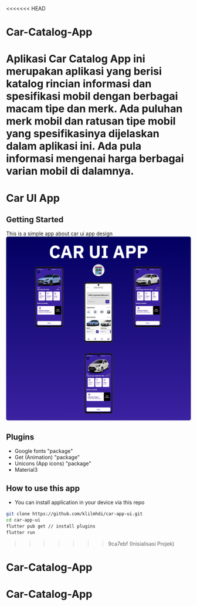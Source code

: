 <<<<<<< HEAD
# Car-Catalog-App
Aplikasi Car Catalog App ini merupakan aplikasi yang berisi katalog rincian informasi dan spesifikasi mobil dengan berbagai macam tipe dan merk. Ada puluhan merk mobil dan ratusan tipe mobil yang spesifikasinya dijelaskan dalam aplikasi ini. Ada pula informasi mengenai harga berbagai varian mobil di dalamnya.
=======
# Car UI App

## Getting Started
This is a simple app about car ui app design
<img src="screenshots/mockup.png">
## Plugins
- Google fonts "package"
- Get (Animation) "package"
- Unicons (App icons) "package"
- Material3

## How to use this app
- You can install application in your device via this repo
```bash
git clone https://github.com/klilmhdi/car-app-ui.git
cd car-app-ui
flutter pub get // install plugins
flutter run
```
>>>>>>> 9ca7ebf (Inisialisasi Projek)
# Car-Catalog-App
# Car-Catalog-App
